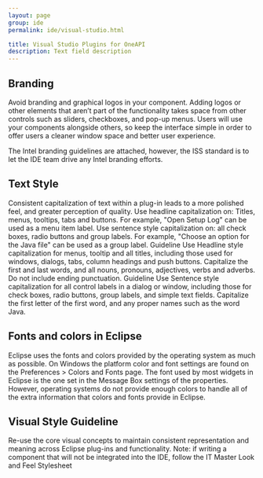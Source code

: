 ```yaml
---
layout: page
group: ide
permalink: ide/visual-studio.html

title: Visual Studio Plugins for OneAPI
description: Text field description
---
```


## Branding
Avoid branding and graphical logos in your component. Adding logos or other elements that aren’t part of the functionality takes space from other controls such as sliders, checkboxes, and pop-up menus. Users will use your components alongside others, so keep the interface simple in order to offer users a cleaner window space and better user experience.

The Intel branding guidelines are attached, however, the ISS standard is to let the IDE team drive any Intel branding efforts. 


## Text Style
Consistent capitalization of text within a plug-in leads to a more polished feel, and greater perception of quality. Use headline capitalization on: Titles, menus, tooltips, tabs and buttons. For example, "Open Setup Log" can be used as a menu item label. Use sentence style capitalization on: all check boxes, radio buttons and group labels. For example, "Choose an option for the Java file" can be used as a group label. Guideline Use Headline style capitalization for menus, tooltip and all titles, including those used for windows, dialogs, tabs, column headings and push buttons. Capitalize the first and last words, and all nouns, pronouns, adjectives, verbs and adverbs. Do not include ending punctuation. Guideline Use Sentence style capitalization for all control labels in a dialog or window, including those for check boxes, radio buttons, group labels, and simple text fields. Capitalize the first letter of the first word, and any proper names such as the word Java.


## Fonts and colors in Eclipse
Eclipse uses the fonts and colors provided by the operating system as much as possible. On Windows the platform color and font settings are found on the Preferences > Colors and Fonts page. The font used by most widgets in Eclipse is the one set in the Message Box settings of the properties. However, operating systems do not provide enough colors to handle all of the extra information that colors and fonts provide in Eclipse. 



## Visual Style Guideline
Re-use the core visual concepts to maintain consistent representation and meaning across Eclipse plug-ins and functionality. 
Note: if writing a component that will not be integrated into the IDE, follow the IT Master Look and Feel Stylesheet
 

